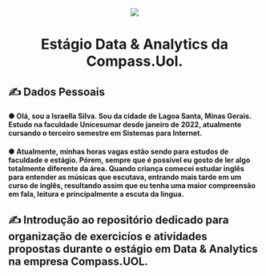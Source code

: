 <div align="center">
<img src="https://user-images.githubusercontent.com/89945563/220741589-edc19418-105c-4b07-8237-1dbc9c46c519.jpg" />
</div>

<h1 align="center"> Estágio Data & Analytics da Compass.Uol. </h1>
<h2 align="left">✍ Dados Pessoais </h2>

<h4 align="left"> ● Olá, sou a Israella Silva. Sou da cidade de Lagoa Santa, Minas Gerais. Estudo na faculdade Unicesumar desde janeiro de 2022, atualmente cursando o terceiro semestre em Sistemas para Internet.</h4>
<h4 align="left"> ● Atualmente, minhas horas vagas estão sendo para estudos de faculdade e estágio. Pórem, sempre que é possível eu gosto de ler algo totalmente diferente da área. Quando criança comecei estudar inglês para entender as músicas que escutava, entrando mais tarde em um curso de inglês, resultando assim que eu tenha uma maior compreensão em fala, leitura e principalmente a escuta da lingua.</h4>

<h2 align="left">✍ Introdução ao repositório dedicado para organização de exercicíos e atividades propostas durante o estágio em Data & Analytics na empresa Compass.UOL.</h2>


